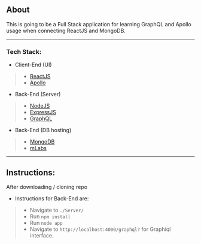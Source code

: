 ## About

This is going to be a Full Stack application for learning GraphQL and Apollo usage when connecting ReactJS and MongoDB.

---

### Tech Stack:

- Client-End (UI)
> - [ReactJS](https://reactjs.org/)
> - [Apollo](https://www.apollographql.com/)

- Back-End (Server)
> - [NodeJS](https://nodejs.org/en/)
> - [ExpressJS](https://expressjs.com/)
> - [GraphQL](https://graphql.org/)

- Back-End (DB hosting)
> - [MongoDB](https://www.mongodb.com/)
> - [mLabs](https://mlab.com/)

---

## Instructions:

After downloading / cloning repo

- Instructions for Back-End are:
> - Navigate to ```./Server/```
> - Run ```npm install```
> - Run ```node app```
> - Navigate to ```http://localhost:4000/graphql?``` for Graphiql interface.
